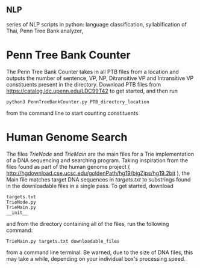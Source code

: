 ## NLP
series of NLP scripts in python: language classification, syllabification of Thai, Penn Tree Bank analyzer, 

# Penn Tree Bank Counter
The Penn Tree Bank Counter takes in all PTB files from a location and outputs the number of sentence, VP, NP, Ditransitive VP and Intransitive VP constituents present in the directory. Download PTB files from https://catalog.ldc.upenn.edu/LDC99T42 to get started, and then run 
```
python3 PennTreeBankCounter.py PTB_directory_location
```
from the command line to start counting constituents

# Human Genome Search
The files _TrieNode_ and _TrieMain_ are the main files for a Trie implementation of a DNA sequencing and searching program. Taking inspiration from the files found as part of the human genome project ( http://hgdownload.cse.ucsc.edu/goldenPath/hg19/bigZips/hg19.2bit ), the Main file matches target DNA sequences in _targets.txt_ to substrings found in the downloadable files in a single pass. 
To get started, download 
``` 
targets.txt
TrieNode.py
TrieMain.py
__init__
```
and from the directory containing all of the files, run the following command:
```
TrieMain.py targets.txt downloadable_files
``` 
from a command line terminal. Be warned, due to the size of DNA files, this may take a while, depending on your individual box's processing speed.
